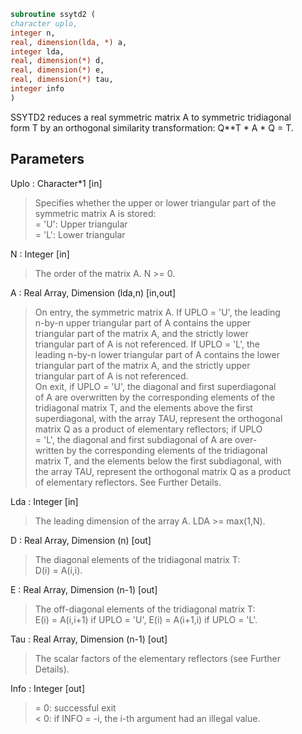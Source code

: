 ```fortran  
subroutine ssytd2 (  
character uplo,  
integer n,  
real, dimension(lda, *) a,  
integer lda,  
real, dimension(*) d,  
real, dimension(*) e,  
real, dimension(*) tau,  
integer info  
)  
```  
  
SSYTD2 reduces a real symmetric matrix A to symmetric tridiagonal  
form T by an orthogonal similarity transformation: Q**T * A * Q = T.  
  
## Parameters  
Uplo : Character*1 [in]  
> Specifies whether the upper or lower triangular part of the  
> symmetric matrix A is stored:  
> = 'U':  Upper triangular  
> = 'L':  Lower triangular  
  
N : Integer [in]  
> The order of the matrix A.  N >= 0.  
  
A : Real Array, Dimension (lda,n) [in,out]  
> On entry, the symmetric matrix A.  If UPLO = 'U', the leading  
> n-by-n upper triangular part of A contains the upper  
> triangular part of the matrix A, and the strictly lower  
> triangular part of A is not referenced.  If UPLO = 'L', the  
> leading n-by-n lower triangular part of A contains the lower  
> triangular part of the matrix A, and the strictly upper  
> triangular part of A is not referenced.  
> On exit, if UPLO = 'U', the diagonal and first superdiagonal  
> of A are overwritten by the corresponding elements of the  
> tridiagonal matrix T, and the elements above the first  
> superdiagonal, with the array TAU, represent the orthogonal  
> matrix Q as a product of elementary reflectors; if UPLO  
> = 'L', the diagonal and first subdiagonal of A are over-  
> written by the corresponding elements of the tridiagonal  
> matrix T, and the elements below the first subdiagonal, with  
> the array TAU, represent the orthogonal matrix Q as a product  
> of elementary reflectors. See Further Details.  
  
Lda : Integer [in]  
> The leading dimension of the array A.  LDA >= max(1,N).  
  
D : Real Array, Dimension (n) [out]  
> The diagonal elements of the tridiagonal matrix T:  
> D(i) = A(i,i).  
  
E : Real Array, Dimension (n-1) [out]  
> The off-diagonal elements of the tridiagonal matrix T:  
> E(i) = A(i,i+1) if UPLO = 'U', E(i) = A(i+1,i) if UPLO = 'L'.  
  
Tau : Real Array, Dimension (n-1) [out]  
> The scalar factors of the elementary reflectors (see Further  
> Details).  
  
Info : Integer [out]  
> = 0:  successful exit  
> < 0:  if INFO = -i, the i-th argument had an illegal value.  
  
